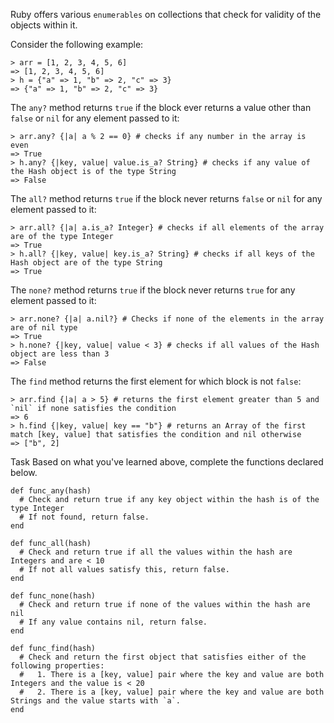 Ruby offers various `enumerables` on collections that check for validity of the objects within it.

Consider the following example:

```
> arr = [1, 2, 3, 4, 5, 6]
=> [1, 2, 3, 4, 5, 6]
> h = {"a" => 1, "b" => 2, "c" => 3}
=> {"a" => 1, "b" => 2, "c" => 3}
```
The `any?` method returns `true` if the block ever returns a value other than `false` or `nil` for any element passed to it:

```
> arr.any? {|a| a % 2 == 0} # checks if any number in the array is even
=> True
> h.any? {|key, value| value.is_a? String} # checks if any value of the Hash object is of the type String
=> False
```
The `all?` method returns `true` if the block never returns `false` or `nil` for any element passed to it:

```
> arr.all? {|a| a.is_a? Integer} # checks if all elements of the array are of the type Integer
=> True
> h.all? {|key, value| key.is_a? String} # checks if all keys of the Hash object are of the type String
=> True
```
The `none?` method returns `true` if the block never returns `true` for any element passed to it:

```
> arr.none? {|a| a.nil?} # Checks if none of the elements in the array are of nil type
=> True
> h.none? {|key, value| value < 3} # checks if all values of the Hash object are less than 3
=> False
```
The `find` method returns the first element for which block is not `false`:

```
> arr.find {|a| a > 5} # returns the first element greater than 5 and `nil` if none satisfies the condition
=> 6
> h.find {|key, value| key == "b"} # returns an Array of the first match [key, value] that satisfies the condition and nil otherwise
=> ["b", 2]
```

Task
Based on what you've learned above, complete the functions declared below.

```
def func_any(hash)
  # Check and return true if any key object within the hash is of the type Integer
  # If not found, return false.
end

def func_all(hash)
  # Check and return true if all the values within the hash are Integers and are < 10
  # If not all values satisfy this, return false.
end

def func_none(hash)
  # Check and return true if none of the values within the hash are nil
  # If any value contains nil, return false.
end

def func_find(hash)
  # Check and return the first object that satisfies either of the following properties:
  #   1. There is a [key, value] pair where the key and value are both Integers and the value is < 20
  #   2. There is a [key, value] pair where the key and value are both Strings and the value starts with `a`.
end
```
